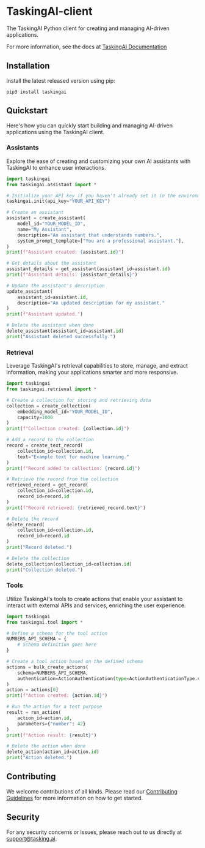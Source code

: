 # TaskingAI-client
The TaskingAI Python client for creating and managing AI-driven applications.

For more information, see the docs at [TaskingAI Documentation](https://docs.tasking.ai/)

## Installation

Install the latest released version using pip:
```shell
pip3 install taskingai
```

## Quickstart

Here's how you can quickly start building and managing AI-driven applications using the TaskingAI client.

### Assistants
Explore the ease of creating and customizing your own AI assistants with TaskingAI to enhance user interactions.
```python
import taskingai
from taskingai.assistant import *

# Initialize your API key if you haven't already set it in the environment
taskingai.init(api_key="YOUR_API_KEY")

# Create an assistant
assistant = create_assistant(
    model_id="YOUR_MODEL_ID",
    name="My Assistant",
    description="An assistant that understands numbers.",
    system_prompt_template=["You are a professional assistant."],
)
print(f"Assistant created: {assistant.id}")

# Get details about the assistant
assistant_details = get_assistant(assistant_id=assistant.id)
print(f"Assistant details: {assistant_details}")

# Update the assistant's description
update_assistant(
    assistant_id=assistant.id,
    description="An updated description for my assistant."
)
print(f"Assistant updated.")

# Delete the assistant when done
delete_assistant(assistant_id=assistant.id)
print("Assistant deleted successfully.")
```

### Retrieval
Leverage TaskingAI's retrieval capabilities to store, manage, and extract information, making your applications smarter and more responsive.
```python
import taskingai
from taskingai.retrieval import *

# Create a collection for storing and retrieving data
collection = create_collection(
    embedding_model_id="YOUR_MODEL_ID",
    capacity=1000
)
print(f"Collection created: {collection.id}")

# Add a record to the collection
record = create_text_record(
    collection_id=collection.id,
    text="Example text for machine learning."
)
print(f"Record added to collection: {record.id}")

# Retrieve the record from the collection
retrieved_record = get_record(
    collection_id=collection.id,
    record_id=record.id
)
print(f"Record retrieved: {retrieved_record.text}")

# Delete the record
delete_record(
    collection_id=collection.id,
    record_id=record.id
)
print("Record deleted.")

# Delete the collection
delete_collection(collection_id=collection.id)
print("Collection deleted.")
```

### Tools
Utilize TaskingAI's tools to create actions that enable your assistant to interact with external APIs and services, enriching the user experience.
```python
import taskingai
from taskingai.tool import *

# Define a schema for the tool action
NUMBERS_API_SCHEMA = {
    # Schema definition goes here
}

# Create a tool action based on the defined schema
actions = bulk_create_actions(
    schema=NUMBERS_API_SCHEMA,
    authentication=ActionAuthentication(type=ActionAuthenticationType.none)
)
action = actions[0]
print(f"Action created: {action.id}")

# Run the action for a test purpose
result = run_action(
    action_id=action.id,
    parameters={"number": 42}
)
print(f"Action result: {result}")

# Delete the action when done
delete_action(action_id=action.id)
print("Action deleted.")
```

## Contributing

We welcome contributions of all kinds. Please read our [Contributing Guidelines](./CONTRIBUTING.md) for more information on how to get started.

## Security

For any security concerns or issues, please reach out to us directly at support@tasking.ai.

